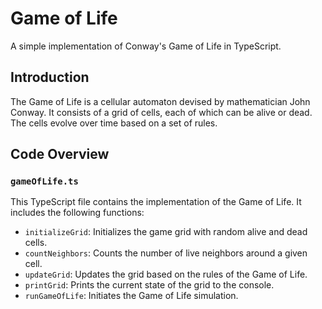 # Game of Life

A simple implementation of Conway's Game of Life in TypeScript.

## Introduction

The Game of Life is a cellular automaton devised by mathematician John Conway. It consists of a grid of cells, each of which can be alive or dead. The cells evolve over time based on a set of rules.

## Code Overview

### `gameOfLife.ts`

This TypeScript file contains the implementation of the Game of Life. It includes the following functions:

- `initializeGrid`: Initializes the game grid with random alive and dead cells.
- `countNeighbors`: Counts the number of live neighbors around a given cell.
- `updateGrid`: Updates the grid based on the rules of the Game of Life.
- `printGrid`: Prints the current state of the grid to the console.
- `runGameOfLife`: Initiates the Game of Life simulation.
